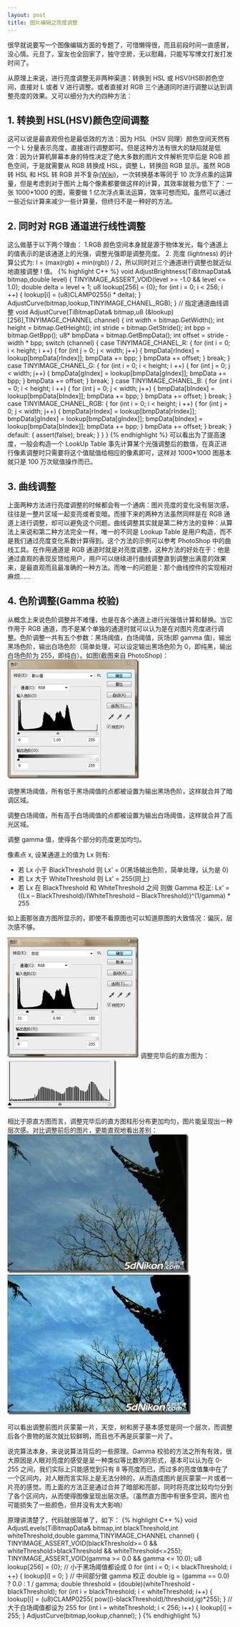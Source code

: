 ```yaml
---
layout: post
title: 图片编辑之亮度调整
---
```



很早就说要写一个图像编辑方面的专题了，可惜懒得很，而且前段时间一直感冒，没心情。元旦了，室友也全回家了，独守空房，无以慰藉，只能写写博文打发打发时间了。

从原理上来说，进行亮度调整无非两种渠道：转换到 HSL 或 HSV(HSB)颜色空间，直接对 L 或者 V 进行调整。或者直接对 RGB 三个通道同时进行调整以达到调整亮度的效果。又可以细分为大约四种方法：


## 1. 转换到 HSL(HSV)颜色空间调整

这可以说是最直观但也是最低效的方法：因为 HSL（HSV 同理）颜色空间天然有一个 L 分量表示亮度，直接进行调整即可。但是这种方法有很大的缺陷就是低效：因为计算机屏幕本身的特性决定了绝大多数的图片文件解析完毕后是 RGB 颜色空间，于是就需要从 RGB 转换成 HSL，调整 L，转换回 RGB 显示。虽然 RGB 转 HSL 和 HSL 转 RGB 并不复杂[(Wiki)][6]，一次转换基本等同于 10 次浮点乘的运算量，但是考虑到对于图片上每个像素都要做这样的计算，其效率就极为低下了：一张 1000*1000 的图，需要做 1 亿次浮点乘法运算，效率可想而知。虽然可以通过一些近似计算来减少一些计算量，但终归不是一种好的方法。


## 2. 同时对 RGB 通道进行线性调整

这么做基于以下两个理由：
1.RGB 颜色空间本身就是源于物体发光，每个通道上的值表示的是该通道上的光强，调整光强即是调整亮度。
2. 亮度 (lightness) 的计算公式为: l = (max(rgb) + min(rgb)) / 2，所以同时对三个通道进行调整也就近似地直接调整 l 值。
{% highlight C++ %}
void    AdjustBrightness(TiBitmapData& bitmap,double level)
{
	TINYIMAGE_ASSERT_VOID(level >= -1.0 && level <= 1.0);
	double delta = level + 1;
	u8 lookup[256] = {0};
	for (int i = 0; i < 256; i ++)
	{
		lookup[i] = (u8)CLAMP0255(i * delta);
	}
	AdjustCurve(bitmap,lookup,TINYIMAGE_CHANEL_RGB);
} 
// 指定通道曲线调整
void    AdjustCurve(TiBitmapData& bitmap,u8 (&lookup)[256],TINYIMAGE_CHANNEL channel)
{
	int width    = bitmap.GetWidth();
	int height    = bitmap.GetHeight();
	int stride    = bitmap.GetStride();
	int bpp        = bitmap.GetBpp();
	u8* bmpData    = bitmap.GetBmpData();
	int offset    = stride - width * bpp;
	switch (channel)
	{
	case TINYIMAGE_CHANEL_R:
		{
			for (int i = 0; i < height; i ++)
			{
				for (int j = 0; j < width; j++)
				{
					bmpData[rIndex] = lookup[bmpData[rIndex]];
					bmpData += bpp;
				}
				bmpData += offset;
			}
			break;
		}
	case TINYIMAGE_CHANEL_G:
		{
			for (int i = 0; i < height; i ++)
			{
				for (int j = 0; j < width; j++)
				{
					bmpData[gIndex] = lookup[bmpData[gIndex]];
					bmpData += bpp;
				}
				bmpData += offset;
			}
			break;
		}
	case TINYIMAGE_CHANEL_B:
		{
			for (int i = 0; i < height; i ++)
			{
				for (int j = 0; j < width; j++)
				{
					bmpData[bIndex] = lookup[bmpData[bIndex]];
					bmpData += bpp;
				}
				bmpData += offset;
			}
			break;
		}
	case TINYIMAGE_CHANEL_RGB:
		{
			for (int i = 0; i < height; i ++)
			{
				for (int j = 0; j < width; j++)
				{
					bmpData[rIndex] = lookup[bmpData[rIndex]];
					bmpData[gIndex] = lookup[bmpData[gIndex]];
					bmpData[bIndex] = lookup[bmpData[bIndex]];
					bmpData += bpp;
				}
				bmpData += offset;
			}
			break;
		}
	default:
		{
			assert(false);
			break;
		}
	}
}
{% endhighlight %}
可以看出为了提高速度，一般会构造一个 LookUp Table 事先计算某个光强调整后的数值，在真正进行像素调整时只需要将这个值赋值给相应的像素即可，这样对 1000*1000 图基本就只是 100 万次赋值操作而已。


## 3. 曲线调整

上面两种方法进行亮度调整的时候都会有一个通病：图片亮度的变化没有层次感，往往是一整片区域一起变亮或者变暗。而接下来的两种方法虽然同样是在 RGB 通道上进行调整，却可以避免这个问题。曲线调整其实就是第二种方法的变种：从算法上来说和第二种方法完全一样，唯一的不同是 Lookup Table 是用户构造，而不是我们通过亮度变化系数计算得到。这个方法的示例可以参考 PhotoShop 中的曲线工具。在作用通道是 RGB 通道时就是对亮度调整，这种方法的好处在于：他是通过直观的表现反馈给用户，用户可以继续进行曲线调整直到调整出满意的效果来，是最直观而且最准确的一种方法。而唯一的问题是：那个曲线控件的实现相对麻烦……


## 4. 色阶调整(Gamma 校验)


从概念上来说色阶调整并不难懂，也是在各个通道上进行光强值计算和替换。当它作用于 RGB 通道，而不是某个单独的通道时就可以认为是在对图片亮度进行调整。色阶调整一共有五个参数：黑场阈值，白场阈值，灰场(即 gamma 值)，输出黑场色阶，输出白场色阶（简单处理，可以设定输出黑场色阶为 0，即纯黑，输出白场色阶为 255，即纯白）。如图(截图来自 PhotoShop)：
![此处输入图片的描述][1]
      

调整黑场阈值，所有低于黑场阈值的点都被设置为输出黑场色阶，这样就合并了暗调区域。

调整白场阈值，所有高于白场阈值的点都被设置为输出白场阈值，这样就合并了高光区域。

调整 gamma 值，使得各个部分的亮度更加均匀。

像素点 x, 设某通道上的值为 Lx 则有:

* 若 Lx 小于 BlackThreshold 则 Lx’ = 0(黑场输出色阶，简单处理，认为是 0)
* 若 Lx 大于 WhiteThreshold 则 Lx’ = 255(同上)
* 若 Lx 在 BlackThreshold 和 WhiteThreshold 之间 则做 Gamma 校正: Lx’ = ((Lx – BlackThreshold)/(WhiteThreshold – BlackThreshold))^(1/gamma) * 255
 
如上面那张直方图所显示的，即使不看原图也可以知道原图的大致情况：偏灰，层次感不够。

![此处输入图片的描述][2]
调整完毕后的直方图为：
![此处输入图片的描述][3]

相比于原直方图而言，调整完毕后的直方图柱形分布更加均匀，图片能呈现出一种层次感。对比调整前后的图片，更能直观地看出差别：
![此处输入图片的描述][4]
![此处输入图片的描述][5]




可以看出调整前图片灰蒙蒙一片，天空，树和房子基本感觉是同一个层次，而调整后各个景物的层次就比较鲜明，而且也不再是灰蒙蒙一片了。

说完算法本身，来说说算法背后的一些原理。Gamma 校验的方法之所有有效，很大原因是人眼对亮度的感受是呈一种类似等比数列的形式，基本可以认为在 0-255 之间，我们实际上只能感觉到只有 8 等亮度而已，而过多的亮度值集中在了一个区间内，对人眼而言实际上是无法分辨的，从而造成图片是灰蒙蒙一片或者一片亮的感觉。而上面的方法正是通过合并了暗部和亮部，同时将亮度比较均匀分到了各个区间内，从而使得图像呈现出层次感。（虽然直方图中有很多空洞，图片也可能损失了一些颜色，但并没有太大影响）

原理讲清楚了，代码就很简单了，如下：
{% highlight C++ %}
void    AdjustLevels(TiBitmapData& bitmap,int blackThreshold,int whiteThreshold,double gamma,TINYIMAGE_CHANNEL channel)
{
	TINYIMAGE_ASSERT_VOID(blackThreshold>= 0 && whiteThreshold>blackThreshold && whiteThreshold<=255);
	TINYIMAGE_ASSERT_VOID(gamma >= 0.0 && gamma <= 10.0);
	u8 lookup[256] = {0};
	// 小于黑场阈值都设成 0
	for (int i = 0; i < blackThreshold; i ++)
	{
		lookup[i] = 0;
	}
	// 中间部分做 gamma 校正
	double ig = (gamma == 0.0) ? 0.0 : 1 / gamma;
	double threshold = (double)(whiteThreshold - blackThreshold);
	for (int i = blackThreshold; i < whiteThreshold; i++)
	{
		lookup[i] = (u8)CLAMP0255( pow((i-blackThreshold)/threshold,ig)*255);
	}
	// 大于白场阈值都设为 255
	for (int i = whiteThreshold; i < 256; i++)
	{
		lookup[i] = 255;
	}
	AdjustCurve(bitmap,lookup,channel);
}
{% endhighlight %}




  [1]: /images/ip1.jpg
  [2]: /images/ip2.jpg
  [3]: /images/ip3.jpg
  [4]: /images/ip4.jpg
  [5]: /images/ip5.jpg
  [6]: http://zh.wikipedia.org/zh-cn/HSL

